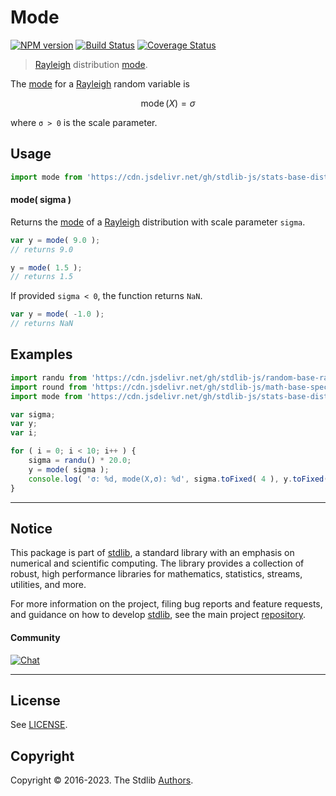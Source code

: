 <!--

@license Apache-2.0

Copyright (c) 2018 The Stdlib Authors.

Licensed under the Apache License, Version 2.0 (the "License");
you may not use this file except in compliance with the License.
You may obtain a copy of the License at

   http://www.apache.org/licenses/LICENSE-2.0

Unless required by applicable law or agreed to in writing, software
distributed under the License is distributed on an "AS IS" BASIS,
WITHOUT WARRANTIES OR CONDITIONS OF ANY KIND, either express or implied.
See the License for the specific language governing permissions and
limitations under the License.

-->

# Mode

[![NPM version][npm-image]][npm-url] [![Build Status][test-image]][test-url] [![Coverage Status][coverage-image]][coverage-url] <!-- [![dependencies][dependencies-image]][dependencies-url] -->

> [Rayleigh][rayleigh-distribution] distribution [mode][mode].

<!-- Section to include introductory text. Make sure to keep an empty line after the intro `section` element and another before the `/section` close. -->

<section class="intro">

The [mode][mode] for a [Rayleigh][rayleigh-distribution] random variable is

<!-- <equation class="equation" label="eq:rayleigh_mode" align="center" raw="\operatorname{mode}\left( X \right) = \sigma" alt="Mode for a Rayleigh distribution."> -->

```math
\operatorname{mode}\left( X \right) = \sigma
```

<!-- <div class="equation" align="center" data-raw-text="\operatorname{mode}\left( X \right) = \sigma" data-equation="eq:rayleigh_mode">
    <img src="https://cdn.jsdelivr.net/gh/stdlib-js/stdlib@51534079fef45e990850102147e8945fb023d1d0/lib/node_modules/@stdlib/stats/base/dists/rayleigh/mode/docs/img/equation_rayleigh_mode.svg" alt="Mode for a Rayleigh distribution.">
    <br>
</div> -->

<!-- </equation> -->

where `σ > 0` is the scale parameter.

</section>

<!-- /.intro -->

<!-- Package usage documentation. -->



<section class="usage">

## Usage

```javascript
import mode from 'https://cdn.jsdelivr.net/gh/stdlib-js/stats-base-dists-rayleigh-mode@deno/mod.js';
```

#### mode( sigma )

Returns the [mode][mode] of a [Rayleigh][rayleigh-distribution] distribution with scale parameter `sigma`.

```javascript
var y = mode( 9.0 );
// returns 9.0

y = mode( 1.5 );
// returns 1.5
```

If provided `sigma < 0`, the function returns `NaN`.

```javascript
var y = mode( -1.0 );
// returns NaN
```

</section>

<!-- /.usage -->

<!-- Package usage notes. Make sure to keep an empty line after the `section` element and another before the `/section` close. -->

<section class="notes">

</section>

<!-- /.notes -->

<!-- Package usage examples. -->

<section class="examples">

## Examples

<!-- eslint no-undef: "error" -->

```javascript
import randu from 'https://cdn.jsdelivr.net/gh/stdlib-js/random-base-randu@deno/mod.js';
import round from 'https://cdn.jsdelivr.net/gh/stdlib-js/math-base-special-round@deno/mod.js';
import mode from 'https://cdn.jsdelivr.net/gh/stdlib-js/stats-base-dists-rayleigh-mode@deno/mod.js';

var sigma;
var y;
var i;

for ( i = 0; i < 10; i++ ) {
    sigma = randu() * 20.0;
    y = mode( sigma );
    console.log( 'σ: %d, mode(X,σ): %d', sigma.toFixed( 4 ), y.toFixed( 4 ) );
}
```

</section>

<!-- /.examples -->

<!-- Section to include cited references. If references are included, add a horizontal rule *before* the section. Make sure to keep an empty line after the `section` element and another before the `/section` close. -->

<section class="references">

</section>

<!-- /.references -->

<!-- Section for related `stdlib` packages. Do not manually edit this section, as it is automatically populated. -->

<section class="related">

</section>

<!-- /.related -->

<!-- Section for all links. Make sure to keep an empty line after the `section` element and another before the `/section` close. -->


<section class="main-repo" >

* * *

## Notice

This package is part of [stdlib][stdlib], a standard library with an emphasis on numerical and scientific computing. The library provides a collection of robust, high performance libraries for mathematics, statistics, streams, utilities, and more.

For more information on the project, filing bug reports and feature requests, and guidance on how to develop [stdlib][stdlib], see the main project [repository][stdlib].

#### Community

[![Chat][chat-image]][chat-url]

---

## License

See [LICENSE][stdlib-license].


## Copyright

Copyright &copy; 2016-2023. The Stdlib [Authors][stdlib-authors].

</section>

<!-- /.stdlib -->

<!-- Section for all links. Make sure to keep an empty line after the `section` element and another before the `/section` close. -->

<section class="links">

[npm-image]: http://img.shields.io/npm/v/@stdlib/stats-base-dists-rayleigh-mode.svg
[npm-url]: https://npmjs.org/package/@stdlib/stats-base-dists-rayleigh-mode

[test-image]: https://github.com/stdlib-js/stats-base-dists-rayleigh-mode/actions/workflows/test.yml/badge.svg?branch=main
[test-url]: https://github.com/stdlib-js/stats-base-dists-rayleigh-mode/actions/workflows/test.yml?query=branch:main

[coverage-image]: https://img.shields.io/codecov/c/github/stdlib-js/stats-base-dists-rayleigh-mode/main.svg
[coverage-url]: https://codecov.io/github/stdlib-js/stats-base-dists-rayleigh-mode?branch=main

<!--

[dependencies-image]: https://img.shields.io/david/stdlib-js/stats-base-dists-rayleigh-mode.svg
[dependencies-url]: https://david-dm.org/stdlib-js/stats-base-dists-rayleigh-mode/main

-->

[chat-image]: https://img.shields.io/gitter/room/stdlib-js/stdlib.svg
[chat-url]: https://app.gitter.im/#/room/#stdlib-js_stdlib:gitter.im

[stdlib]: https://github.com/stdlib-js/stdlib

[stdlib-authors]: https://github.com/stdlib-js/stdlib/graphs/contributors

[umd]: https://github.com/umdjs/umd
[es-module]: https://developer.mozilla.org/en-US/docs/Web/JavaScript/Guide/Modules

[deno-url]: https://github.com/stdlib-js/stats-base-dists-rayleigh-mode/tree/deno
[umd-url]: https://github.com/stdlib-js/stats-base-dists-rayleigh-mode/tree/umd
[esm-url]: https://github.com/stdlib-js/stats-base-dists-rayleigh-mode/tree/esm
[branches-url]: https://github.com/stdlib-js/stats-base-dists-rayleigh-mode/blob/main/branches.md

[stdlib-license]: https://raw.githubusercontent.com/stdlib-js/stats-base-dists-rayleigh-mode/main/LICENSE

[rayleigh-distribution]: https://en.wikipedia.org/wiki/Rayleigh_distribution

[mode]: https://en.wikipedia.org/wiki/Mode_%28statistics%29

</section>

<!-- /.links -->
